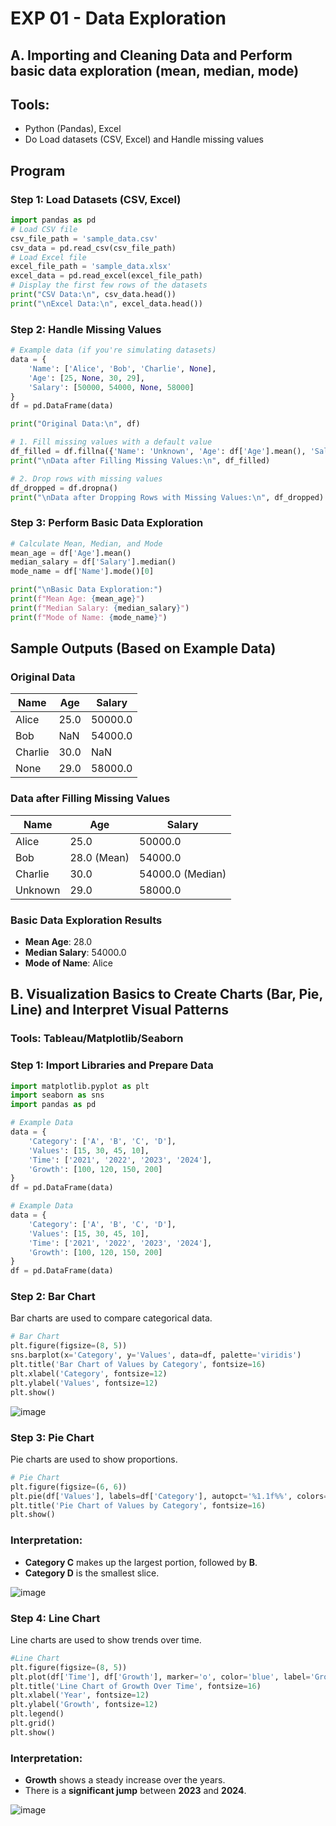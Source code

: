 # EXP 01 - Data Exploration

## A. Importing and Cleaning Data and Perform basic data exploration (mean, median, mode)

## Tools: 
- Python (Pandas), Excel
- Do Load datasets (CSV, Excel) and Handle missing values

## Program

### Step 1: Load Datasets (CSV, Excel)

```python
import pandas as pd
# Load CSV file
csv_file_path = 'sample_data.csv'
csv_data = pd.read_csv(csv_file_path)
# Load Excel file
excel_file_path = 'sample_data.xlsx'
excel_data = pd.read_excel(excel_file_path)
# Display the first few rows of the datasets
print("CSV Data:\n", csv_data.head())
print("\nExcel Data:\n", excel_data.head())
```

### Step 2: Handle Missing Values

```python
# Example data (if you're simulating datasets)
data = {
    'Name': ['Alice', 'Bob', 'Charlie', None],
    'Age': [25, None, 30, 29],
    'Salary': [50000, 54000, None, 58000]
}
df = pd.DataFrame(data)

print("Original Data:\n", df)

# 1. Fill missing values with a default value
df_filled = df.fillna({'Name': 'Unknown', 'Age': df['Age'].mean(), 'Salary': df['Salary'].median()})
print("\nData after Filling Missing Values:\n", df_filled)

# 2. Drop rows with missing values
df_dropped = df.dropna()
print("\nData after Dropping Rows with Missing Values:\n", df_dropped)
```

### Step 3: Perform Basic Data Exploration

```python
# Calculate Mean, Median, and Mode
mean_age = df['Age'].mean()
median_salary = df['Salary'].median()
mode_name = df['Name'].mode()[0]

print("\nBasic Data Exploration:")
print(f"Mean Age: {mean_age}")
print(f"Median Salary: {median_salary}")
print(f"Mode of Name: {mode_name}")
```
## Sample Outputs (Based on Example Data)

### Original Data

| Name     | Age  | Salary   |
|----------|------|----------|
| Alice    | 25.0 | 50000.0  |
| Bob      | NaN  | 54000.0  |
| Charlie  | 30.0 | NaN      |
| None     | 29.0 | 58000.0  |

### Data after Filling Missing Values

| Name     | Age  | Salary   |
|----------|------|----------|
| Alice    | 25.0 | 50000.0  |
| Bob      | 28.0 (Mean) | 54000.0 |
| Charlie  | 30.0 | 54000.0 (Median) |
| Unknown  | 29.0 | 58000.0  |

### Basic Data Exploration Results

- **Mean Age**: 28.0  
- **Median Salary**: 54000.0  
- **Mode of Name**: Alice 

## B. Visualization Basics to Create Charts (Bar, Pie, Line) and Interpret Visual Patterns

### Tools: Tableau/Matplotlib/Seaborn

### Step 1: Import Libraries and Prepare Data

```python
import matplotlib.pyplot as plt
import seaborn as sns
import pandas as pd

# Example Data
data = {
    'Category': ['A', 'B', 'C', 'D'],
    'Values': [15, 30, 45, 10],
    'Time': ['2021', '2022', '2023', '2024'],
    'Growth': [100, 120, 150, 200]
}
df = pd.DataFrame(data)

# Example Data
data = {
    'Category': ['A', 'B', 'C', 'D'],
    'Values': [15, 30, 45, 10],
    'Time': ['2021', '2022', '2023', '2024'],
    'Growth': [100, 120, 150, 200]
}
df = pd.DataFrame(data)
```
### Step 2: Bar Chart

Bar charts are used to compare categorical data.

```python
# Bar Chart
plt.figure(figsize=(8, 5))
sns.barplot(x='Category', y='Values', data=df, palette='viridis')
plt.title('Bar Chart of Values by Category', fontsize=16)
plt.xlabel('Category', fontsize=12)
plt.ylabel('Values', fontsize=12)
plt.show()
```
![image](https://github.com/user-attachments/assets/a0870905-1a21-4f87-b069-81136d417b8c)

### Step 3: Pie Chart

Pie charts are used to show proportions.

```python
# Pie Chart
plt.figure(figsize=(6, 6))
plt.pie(df['Values'], labels=df['Category'], autopct='%1.1f%%', colors=['gold', 'skyblue', 'lightgreen', 'pink'])
plt.title('Pie Chart of Values by Category', fontsize=16)
plt.show()
```
### Interpretation:
- **Category C** makes up the largest portion, followed by **B**.  
- **Category D** is the smallest slice.
  
![image](https://github.com/user-attachments/assets/3b836999-ed69-4556-a0d7-e2c4639f6a49)

 
### Step 4: Line Chart
Line charts are used to show trends over time.
```python
#Line Chart
plt.figure(figsize=(8, 5))
plt.plot(df['Time'], df['Growth'], marker='o', color='blue', label='Growth Over Time')
plt.title('Line Chart of Growth Over Time', fontsize=16)
plt.xlabel('Year', fontsize=12)
plt.ylabel('Growth', fontsize=12)
plt.legend()
plt.grid()
plt.show()
```
### Interpretation:
- **Growth** shows a steady increase over the years.  
- There is a **significant jump** between **2023** and **2024**.


![image](https://github.com/user-attachments/assets/ffad04c3-b697-40d3-bf5a-76891869a93e)
